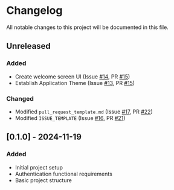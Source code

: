 # Changelog
All notable changes to this project will be documented in this file.

## Unreleased

### Added

- Create welcome screen UI (Issue [#14](https://github.com/canasmh/iron-track-mobile/issues/14), PR [#15](https://github.com/canasmh/iron-track-mobile/pull/15))
- Establish Application Theme (Issue [#13](https://github.com/canasmh/iron-track-mobile/issues/13), PR [#15](https://github.com/canasmh/iron-track-mobile/pull/15))

### Changed
- Modified `pull_request_template.md` (Issue [#17](https://github.com/canasmh/iron-track-mobile/issues/17), PR [#22](https://github.com/canasmh/iron-track-mobile/pull/22))
- Modified `ISSUE_TEMPLATE` (Issue [#16](https://github.com/canasmh/iron-track-mobile/issues/16), PR [#21](https://github.com/canasmh/iron-track-mobile/pull/21))

## [0.1.0] - 2024-11-19

### Added

- Initial project setup
- Authentication functional requirements
- Basic project structure
